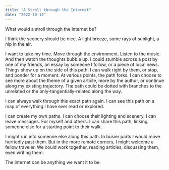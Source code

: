 ```yaml
---
title: "A Stroll through the Internet"
date: "2022-10-14"
---
```


What would a stroll through the internet be?

I think the scenery should be nice. A light breeze, some rays of sunlight, a nip in the air.

I want to take my time. Move through the environment. Listen to the music. And then watch the thoughts bubble up. I could stumble across a post by one of my friends, an essay by someone I follow, or a piece of local news. Things show up on the side of this path. I can walk right by them, or stop, and ponder for a moment. At various points, the path forks. I can choose to see more about the theme of a given article, more by the author, or continue along my existing trajectory. The path could be dotted with branches to the unrelated or the only-tangentially-related along the way.

I can always walk through this exact path again. I can see this path on a map of everything I have ever read or explored. 

I can create my own paths. I can choose their lighting and scenery. I can leave messages. For myself and others. I can share this path, linking someone else for a starting point to their walk.

I might run into someone else along this path. In busier parts I would move hurriedly past them. But in the more remote corners, I might welcome a fellow traveler.  We could work together, reading articles, discussing them, even writing them.

The internet can be anything we want it to be.